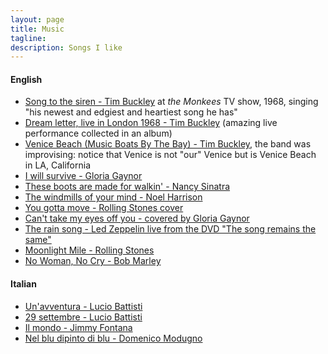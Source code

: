 ```yaml
---
layout: page
title: Music
tagline: 
description: Songs I like
---
```

#### English

- [Song to the siren - Tim Buckley](https://youtu.be/vMTEtDBHGY4) at *the Monkees* TV show, 1968, singing "his newest and edgiest and heartiest song he has"
- [Dream letter, live in London 1968 - Tim Buckley](https://www.youtube.com/watch?v=rfRlP2fhSCE&t=5309s) (amazing live performance collected in an album)
- [Venice Beach (Music Boats By The Bay) - Tim Buckley](https://www.youtube.com/watch?v=3j0e3PI30-Q), the band was improvising: notice that Venice is not "our" Venice but is Venice Beach in LA, California 
- [I will survive - Gloria Gaynor](https://www.youtube.com/watch?v=gYkACVDFmeg)
- [These boots are made for walkin' - Nancy Sinatra](https://www.youtube.com/watch?v=SbyAZQ45uww) 
- [The windmills of your mind - Noel Harrison](https://www.youtube.com/watch?v=WEhS9Y9HYjU)
- [You gotta move - Rolling Stones cover](https://www.youtube.com/watch?v=mUCoQryE7-k)
- [Can't take my eyes off you - covered by Gloria Gaynor](https://www.youtube.com/watch?v=BT4GIljqr-A)
- [The rain song - Led Zeppelin live from the DVD "The song remains the same"](https://www.youtube.com/watch?v=CxEu0QN6nzk)
- [Moonlight Mile - Rolling Stones](https://www.youtube.com/watch?v=aGEw5B850a4)
- [No Woman, No Cry - Bob Marley](https://www.youtube.com/watch?v=IT8XvzIfi4U)
#### Italian

- [Un'avventura - Lucio Battisti](https://www.youtube.com/watch?v=LGWFlnxS9HI)
- [29 settembre - Lucio Battisti](https://www.youtube.com/watch?v=oacSskElFXE)
- [Il mondo - Jimmy Fontana](https://www.youtube.com/watch?v=HFyCfFJC0no) 
- [Nel blu dipinto di blu - Domenico Modugno](https://www.youtube.com/watch?v=t4IjJav7xbg) 